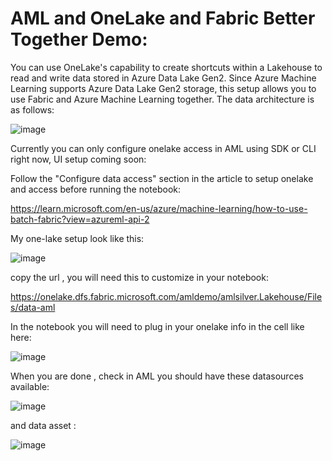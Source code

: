 # AML and OneLake and Fabric Better Together Demo:
You can use OneLake's capability to create shortcuts within a Lakehouse to read and write data stored in Azure Data Lake Gen2. Since Azure Machine Learning supports Azure Data Lake Gen2 storage, this setup allows you to use Fabric and Azure Machine Learning together. The data architecture is as follows:

![image](https://github.com/azeltov/aml_one_lake/assets/5873303/51c5babd-843b-44d5-af43-2ee74043ae59)

Currently you can only configure onelake access in AML using SDK or CLI right now, UI setup coming soon:

Follow the "Configure data access" section in the article  to setup onelake and access before running the notebook: 

https://learn.microsoft.com/en-us/azure/machine-learning/how-to-use-batch-fabric?view=azureml-api-2

My one-lake setup look like this:

![image](https://github.com/azeltov/aml_one_lake/assets/5873303/7945ea31-c6a2-4d28-95ac-445206bb6fca)

copy the url , you will need this to customize in your notebook:

https://onelake.dfs.fabric.microsoft.com/amldemo/amlsilver.Lakehouse/Files/data-aml

In the notebook you will need to plug in your onelake info in the cell like here:

![image](https://github.com/azeltov/aml_one_lake/assets/5873303/92c7c2d2-ccf6-4bbf-b6e7-34d4004ee260)

When you are done , check in AML you should have these datasources available:

![image](https://github.com/azeltov/aml_one_lake/assets/5873303/169f30b4-f4ef-4788-bd4d-8805d2ceb317)

and data asset :

![image](https://github.com/azeltov/aml_one_lake/assets/5873303/5365d064-fec6-4abc-bea5-e47cb97d6538)



